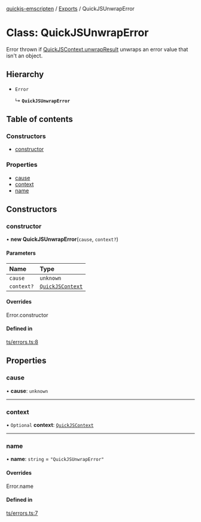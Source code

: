 [quickjs-emscripten](../README.md) / [Exports](../modules.md) / QuickJSUnwrapError

# Class: QuickJSUnwrapError

Error thrown if [QuickJSContext.unwrapResult](QuickJSContext.md#unwrapresult) unwraps an error value that isn't an object.

## Hierarchy

- `Error`

  ↳ **`QuickJSUnwrapError`**

## Table of contents

### Constructors

- [constructor](QuickJSUnwrapError.md#constructor)

### Properties

- [cause](QuickJSUnwrapError.md#cause)
- [context](QuickJSUnwrapError.md#context)
- [name](QuickJSUnwrapError.md#name)

## Constructors

### constructor

• **new QuickJSUnwrapError**(`cause`, `context?`)

#### Parameters

| Name | Type |
| :------ | :------ |
| `cause` | `unknown` |
| `context?` | [`QuickJSContext`](QuickJSContext.md) |

#### Overrides

Error.constructor

#### Defined in

[ts/errors.ts:8](https://github.com/justjake/quickjs-emscripten/blob/master/ts/errors.ts#L8)

## Properties

### cause

• **cause**: `unknown`

___

### context

• `Optional` **context**: [`QuickJSContext`](QuickJSContext.md)

___

### name

• **name**: `string` = `"QuickJSUnwrapError"`

#### Overrides

Error.name

#### Defined in

[ts/errors.ts:7](https://github.com/justjake/quickjs-emscripten/blob/master/ts/errors.ts#L7)
